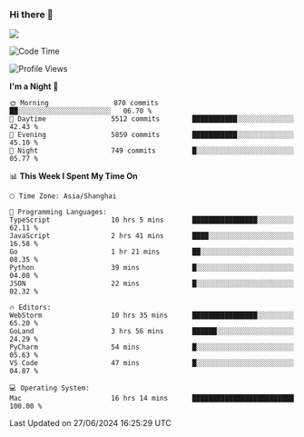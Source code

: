 ### Hi there 👋

<!--
**JJAYCHEN1e/jjaychen1e** is a ✨ _special_ ✨ repository because its `README.md` (this file) appears on your GitHub profile.

Here are some ideas to get you started:

- 🔭 I’m currently working on ...
- 🌱 I’m currently learning ...
- 👯 I’m looking to collaborate on ...
- 🤔 I’m looking for help with ...
- 💬 Ask me about ...
- 📫 How to reach me: ...
- 😄 Pronouns: ...
- ⚡ Fun fact: ...
-->

[![](https://github-readme-stats.vercel.app/api?username=jjaychen1e&show_icons=true)](https://github.com/jjaychen1e/github-readme-stats?count_private=true)

<!--START_SECTION:waka-->
![Code Time](http://img.shields.io/badge/Code%20Time-1%2C240%20hrs%2034%20mins-blue)

![Profile Views](http://img.shields.io/badge/Profile%20Views-0-blue)

**I'm a Night 🦉** 

```text
🌞 Morning                870 commits         ██░░░░░░░░░░░░░░░░░░░░░░░   06.70 % 
🌆 Daytime                5512 commits        ███████████░░░░░░░░░░░░░░   42.43 % 
🌃 Evening                5859 commits        ███████████░░░░░░░░░░░░░░   45.10 % 
🌙 Night                  749 commits         █░░░░░░░░░░░░░░░░░░░░░░░░   05.77 % 
```


📊 **This Week I Spent My Time On** 

```text
🕑︎ Time Zone: Asia/Shanghai

💬 Programming Languages: 
TypeScript               10 hrs 5 mins       ████████████████░░░░░░░░░   62.11 % 
JavaScript               2 hrs 41 mins       ████░░░░░░░░░░░░░░░░░░░░░   16.58 % 
Go                       1 hr 21 mins        ██░░░░░░░░░░░░░░░░░░░░░░░   08.35 % 
Python                   39 mins             █░░░░░░░░░░░░░░░░░░░░░░░░   04.08 % 
JSON                     22 mins             █░░░░░░░░░░░░░░░░░░░░░░░░   02.32 % 

🔥 Editors: 
WebStorm                 10 hrs 35 mins      ████████████████░░░░░░░░░   65.20 % 
GoLand                   3 hrs 56 mins       ██████░░░░░░░░░░░░░░░░░░░   24.29 % 
PyCharm                  54 mins             █░░░░░░░░░░░░░░░░░░░░░░░░   05.63 % 
VS Code                  47 mins             █░░░░░░░░░░░░░░░░░░░░░░░░   04.87 % 

💻 Operating System: 
Mac                      16 hrs 14 mins      █████████████████████████   100.00 % 
```


 Last Updated on 27/06/2024 16:25:29 UTC
<!--END_SECTION:waka-->
